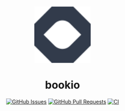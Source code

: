 <!-- ⚠️ This README has been generated from the file(s) "blueprint.md" ⚠️--><p align="center">
  <img src="./client/public/logo.svg" alt="Logo" width="150" height="150" />
</p>
<h1 align="center">bookio</h1>
<p align="center">
		<a href="https://img.shields.io/github/issues/jsoderholm/bookio"><img alt="GitHub Issues" src="https://img.shields.io/github/issues/jsoderholm/bookio" height="20"/></a>
<a href="https://img.shields.io/github/issues-pr/TerenceNg03/CI-Server"><img alt="GitHub Pull Requests" src="https://img.shields.io/github/issues-pr/TerenceNg03/CI-Server" height="20"/></a>
<a href="https://github.com/jsoderholm/bookio/actions/workflows/pull_request.yml"><img alt="CI" src="https://github.com/jsoderholm/bookio/actions/workflows/pull_request.yml/badge.svg" height="20"/></a>
	</p>
